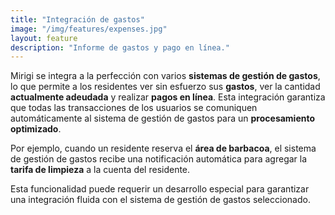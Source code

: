 ```yaml
---
title: "Integración de gastos"
image: "/img/features/expenses.jpg"
layout: feature
description: "Informe de gastos y pago en línea."
---
```


Mirigi se integra a la perfección con varios **sistemas de gestión de gastos**, lo que permite a los residentes ver sin esfuerzo sus **gastos**, ver la cantidad **actualmente adeudada** y realizar **pagos en línea**. Esta integración garantiza que todas las transacciones de los usuarios se comuniquen automáticamente al sistema de gestión de gastos para un **procesamiento optimizado**.

Por ejemplo, cuando un residente reserva el **área de barbacoa**, el sistema de gestión de gastos recibe una notificación automática para agregar la **tarifa de limpieza** a la cuenta del residente. 

Esta funcionalidad puede requerir un desarrollo especial para garantizar una integración fluida con el sistema de gestión de gastos seleccionado.



